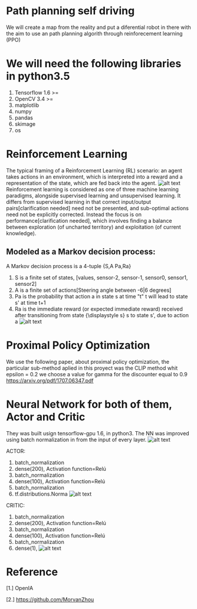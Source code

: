 # Path planning self driving
We will create a map from the reality and put a diferential robot in there with the aim to use an path planning algorith through reinforecement learning (PPO)

# We will need the following libraries in python3.5
1. Tensorflow 1.6 >=
2. OpenCV 3.4 >=
3. matplotlib
4. numpy
5. pandas 
6. skimage
7. os

# Reinforcement Learning
The typical framing of a Reinforcement Learning (RL) scenario: an agent takes actions in an environment, which is interpreted into a reward and a representation of the state, which are fed back into the agent.
![alt text](https://github.com/DavidCastilloAlvarado/path_planning_self_driving/raw/master/path_planning_RL_PPO/images/RL.png)
Reinforcement learning is considered as one of three machine learning paradigms, alongside supervised learning and unsupervised learning. It differs from supervised learning in that correct input/output pairs[clarification needed] need not be presented, and sub-optimal actions need not be explicitly corrected. Instead the focus is on performance[clarification needed], which involves finding a balance between exploration (of uncharted territory) and exploitation (of current knowledge).

## Modeled as a Markov decision process:
A Markov decision process is a 4-tuple {S,A Pa,Ra}
1. S is a finite set of states, [values, sensor-2, sensor-1, sensor0, sensor1, sensor2]
2. A is a finite set of actions[Steering angle between -6|6 degrees]
3. Pa is the probability that action a in state s at time "t" t will lead to state s' at time t+1
4. Ra is the immediate reward (or expected immediate reward) received after transitioning from state {\displaystyle s} s to state s', due to action  a
![alt text](https://github.com/DavidCastilloAlvarado/path_planning_self_driving/raw/master/path_planning_RL_PPO/images/robot.jpg)

# Proximal Policy Optimization
We use the following paper, about proximal policy optimization, the particular sub-method aplied in this proyect was the CLIP method whit epsilon = 0.2 
we choose a value for gamma for the discounter equal to 0.9 
https://arxiv.org/pdf/1707.06347.pdf

# Neural Network for both of them, Actor and Critic
They was built usign tensorflow-gpu 1.6, in python3.
The NN was improved using batch normalization in from the input of every layer. 
![alt text](https://github.com/DavidCastilloAlvarado/path_planning_self_driving/raw/master/path_planning_RL_PPO/images/PPO.png)

ACTOR:
1. batch_normalization
2. dense(200), Activation function=Relú
3. batch_normalization
4. dense(100), Activation function=Relú
5. batch_normalization
6. tf.distributions.Norma
![alt text](https://github.com/DavidCastilloAlvarado/path_planning_self_driving/raw/master/path_planning_RL_PPO/images/actor.png)

CRITIC:
1. batch_normalization
2. dense(200), Activation function=Relú
3. batch_normalization
4. dense(100), Activation function=Relú
5. batch_normalization
6. dense(1),
![alt text](https://github.com/DavidCastilloAlvarado/path_planning_self_driving/raw/master/path_planning_RL_PPO/images/critic.png)

# Reference

[1.] OpenIA    

[2.] https://github.com/MorvanZhou




